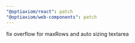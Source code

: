 ```yaml
---
"@optiaxiom/react": patch
"@optiaxiom/web-components": patch
---
```


fix overflow for maxRows and auto sizing textarea
